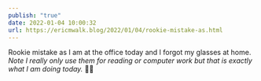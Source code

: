 ```yaml
---
publish: "true"
date: 2022-01-04 10:00:32
url: https://ericmwalk.blog/2022/01/04/rookie-mistake-as.html
---
```

Rookie mistake as I am at the office today and I forgot my glasses at home. *Note I really only use them for reading or computer work but that is exactly what I am doing today.* 🤦‍♂️